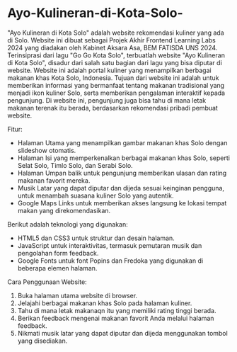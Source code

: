 # Ayo-Kulineran-di-Kota-Solo-
"Ayo Kulineran di Kota Solo" adalah website rekomendasi kuliner yang ada di Solo. Website ini dibuat sebagai Projek Akhir Frontend Learning Labs 2024 yang diadakan oleh Kabinet Aksara Asa, BEM FATISDA UNS 2024. Terinsiprasi dari lagu "Go Go Kota Solo", terbuatlah website "Ayo Kulineran di Kota Solo", disadur dari salah satu bagian dari lagu yang bisa diputar di website. Website ini adalah portal kuliner yang menampilkan berbagai makanan khas Kota Solo, Indonesia. Tujuan dari website ini adalah untuk memberikan informasi yang bermanfaat tentang makanan tradisional yang menjadi ikon kuliner Solo, serta memberikan pengalaman interaktif kepada pengunjung. Di website ini, pengunjung juga bisa tahu di mana letak makanan terenak itu berada, berdasarkan rekomendasi pribadi pembuat website.

Fitur:
  - Halaman Utama yang menampilkan gambar makanan khas Solo dengan slideshow otomatis.
  - Halaman Isi yang memperkenalkan berbagai makanan khas Solo, seperti Selat Solo, Timlo Solo, dan Serabi Solo.
  - Halaman Umpan balik untuk pengunjung memberikan ulasan dan rating makanan favorit mereka.
  - Musik Latar yang dapat diputar dan dijeda sesuai keinginan pengguna, untuk menambah suasana kuliner Solo yang autentik.
  - Google Maps Links untuk memberikan akses langsung ke lokasi tempat makan yang direkomendasikan.

Berikut adalah teknologi yang digunakan:
  - HTML5 dan CSS3 untuk struktur dan desain halaman.
  - JavaScript untuk interaktivitas, termasuk pemutaran musik dan pengolahan form feedback.
  - Google Fonts untuk font Popins dan Fredoka yang digunakan di beberapa elemen halaman.

Cara Penggunaan Website:
  1. Buka halaman utama website di browser.
  2. Jelajahi berbagai makanan khas Solo pada halaman kuliner.
  3. Tahu di mana letak makanaqn itu yang memiliki rating tinggi berada.
  4. Berikan feedback mengenai makanan favorit Anda melalui halaman feedback.
  5. Nikmati musik latar yang dapat diputar dan dijeda menggunakan tombol yang disediakan.
